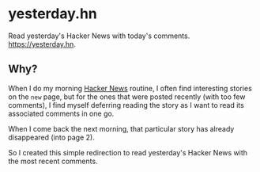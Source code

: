 # yesterday.hn

Read yesterday's Hacker News with today's comments. https://yesterday.hn.

## Why?

When I do my morning [Hacker News](https://news.ycombinator.com/) routine, I often find interesting stories on the `new` page, but for the ones that were posted recently (with too few comments), I find myself deferring reading the story as I want to read its associated comments in one go.

When I come back the next morning, that particular story has already disappeared (into page 2).

So I created this simple redirection to read yesterday's Hacker News with the most recent comments.
